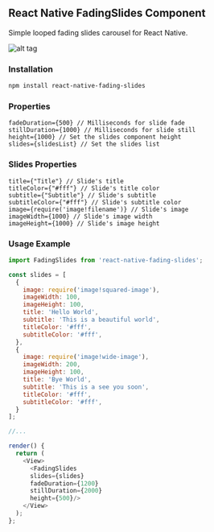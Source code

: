 ## React Native FadingSlides Component

Simple looped fading slides carousel for React Native.

![alt tag](http://i.giphy.com/l41lR24WgEwYTaHzW.gif)

### Installation

```bash
npm install react-native-fading-slides
```

### Properties

```
fadeDuration={500} // Milliseconds for slide fade
stillDuration={1000} // Milliseconds for slide still
height={1000} // Set the slides component height
slides={slidesList} // Set the slides list
```

### Slides Properties

```
title={"Title"} // Slide's title
titleColor={"#fff"} // Slide's title color
subtitle={"Subtitle"} // Slide's subtitle
subtitleColor={"#fff"} // Slide's subtitle color
image={require('image!filename')} // Slide's image
imageWidth={1000} // Slide's image width
imageHeight={1000} // Slide's image height
```

### Usage Example

```javascript
import FadingSlides from 'react-native-fading-slides';

const slides = [
  {
    image: require('image!squared-image'),
    imageWidth: 100,
    imageHeight: 100,
    title: 'Hello World',
    subtitle: 'This is a beautiful world',
    titleColor: '#fff',
    subtitleColor: '#fff',
  },
  {
    image: require('image!wide-image'),
    imageWidth: 200,
    imageHeight: 100,
    title: 'Bye World',
    subtitle: 'This is a see you soon',
    titleColor: '#fff',
    subtitleColor: '#fff',
  }
];

//...

render() {
  return (
    <View>
      <FadingSlides
      slides={slides}
      fadeDuration={1200}
      stillDuration={2000}
      height={500}/>
    </View>
  );
};
```

